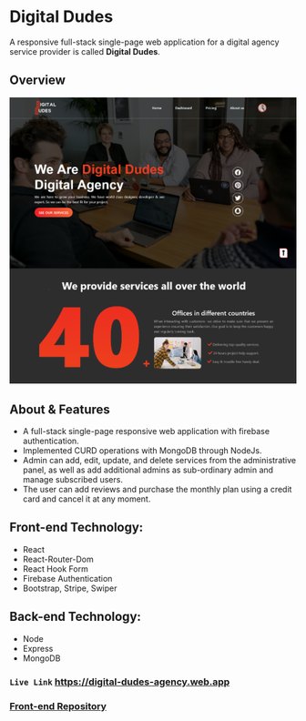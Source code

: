 
# Digital Dudes
A responsive full-stack single-page web application for a digital agency service provider is called **Digital Dudes**.
## Overview
![App Screenshot](https://raw.githubusercontent.com/muhammadTawhid/digital-dudes/main/src/images/digital-dudes-new%20(3).png)
## About & Features
- A full-stack single-page responsive web application with firebase authentication.
- Implemented CURD operations with MongoDB through NodeJs.
- Admin can add, edit, update, and delete services from the administrative panel, as well as add additional admins as sub-ordinary admin and manage subscribed users.
- The user can add reviews and purchase the monthly plan using a credit card and cancel it at any moment.
## Front-end Technology:

 - React 
 - React-Router-Dom
 - React Hook Form
 - Firebase Authentication 
 - Bootstrap, Stripe, Swiper
 
## Back-end Technology:
 - Node
 - Express
 - MongoDB



### `Live Link`  https://digital-dudes-agency.web.app

###  [Front-end Repository](https://github.com/muhammadTawhid/digital-dudes)
